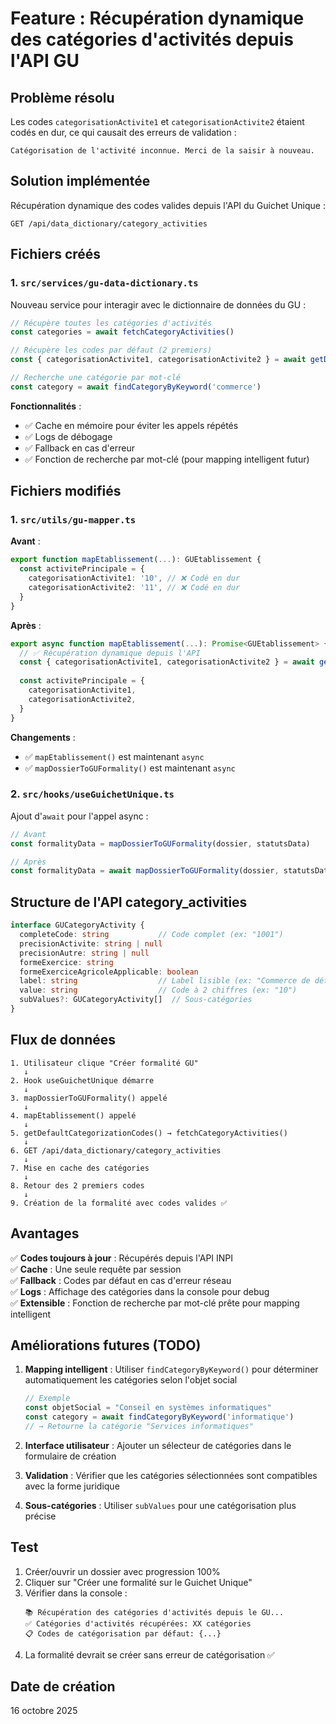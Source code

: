# Feature : Récupération dynamique des catégories d'activités depuis l'API GU

## Problème résolu

Les codes `categorisationActivite1` et `categorisationActivite2` étaient codés en dur, ce qui causait des erreurs de validation :
```
Catégorisation de l'activité inconnue. Merci de la saisir à nouveau.
```

## Solution implémentée

Récupération dynamique des codes valides depuis l'API du Guichet Unique :
```
GET /api/data_dictionary/category_activities
```

## Fichiers créés

### 1. `src/services/gu-data-dictionary.ts`

Nouveau service pour interagir avec le dictionnaire de données du GU :

```typescript
// Récupère toutes les catégories d'activités
const categories = await fetchCategoryActivities()

// Récupère les codes par défaut (2 premiers)
const { categorisationActivite1, categorisationActivite2 } = await getDefaultCategorizationCodes()

// Recherche une catégorie par mot-clé
const category = await findCategoryByKeyword('commerce')
```

**Fonctionnalités** :
- ✅ Cache en mémoire pour éviter les appels répétés
- ✅ Logs de débogage
- ✅ Fallback en cas d'erreur
- ✅ Fonction de recherche par mot-clé (pour mapping intelligent futur)

## Fichiers modifiés

### 1. `src/utils/gu-mapper.ts`

**Avant** :
```typescript
export function mapEtablissement(...): GUEtablissement {
  const activitePrincipale = {
    categorisationActivite1: '10', // ❌ Codé en dur
    categorisationActivite2: '11', // ❌ Codé en dur
  }
}
```

**Après** :
```typescript
export async function mapEtablissement(...): Promise<GUEtablissement> {
  // ✅ Récupération dynamique depuis l'API
  const { categorisationActivite1, categorisationActivite2 } = await getDefaultCategorizationCodes()
  
  const activitePrincipale = {
    categorisationActivite1,
    categorisationActivite2,
  }
}
```

**Changements** :
- ✅ `mapEtablissement()` est maintenant `async`
- ✅ `mapDossierToGUFormality()` est maintenant `async`

### 2. `src/hooks/useGuichetUnique.ts`

Ajout d'`await` pour l'appel async :

```typescript
// Avant
const formalityData = mapDossierToGUFormality(dossier, statutsData)

// Après
const formalityData = await mapDossierToGUFormality(dossier, statutsData)
```

## Structure de l'API category_activities

```typescript
interface GUCategoryActivity {
  completeCode: string           // Code complet (ex: "1001")
  precisionActivite: string | null
  precisionAutre: string | null
  formeExercice: string
  formeExerciceAgricoleApplicable: boolean
  label: string                  // Label lisible (ex: "Commerce de détail")
  value: string                  // Code à 2 chiffres (ex: "10")
  subValues?: GUCategoryActivity[]  // Sous-catégories
}
```

## Flux de données

```
1. Utilisateur clique "Créer formalité GU"
   ↓
2. Hook useGuichetUnique démarre
   ↓
3. mapDossierToGUFormality() appelé
   ↓
4. mapEtablissement() appelé
   ↓
5. getDefaultCategorizationCodes() → fetchCategoryActivities()
   ↓
6. GET /api/data_dictionary/category_activities
   ↓
7. Mise en cache des catégories
   ↓
8. Retour des 2 premiers codes
   ↓
9. Création de la formalité avec codes valides ✅
```

## Avantages

✅ **Codes toujours à jour** : Récupérés depuis l'API INPI  
✅ **Cache** : Une seule requête par session  
✅ **Fallback** : Codes par défaut en cas d'erreur réseau  
✅ **Logs** : Affichage des catégories dans la console pour debug  
✅ **Extensible** : Fonction de recherche par mot-clé prête pour mapping intelligent  

## Améliorations futures (TODO)

1. **Mapping intelligent** : Utiliser `findCategoryByKeyword()` pour déterminer automatiquement les catégories selon l'objet social

   ```typescript
   // Exemple
   const objetSocial = "Conseil en systèmes informatiques"
   const category = await findCategoryByKeyword('informatique')
   // → Retourne la catégorie "Services informatiques"
   ```

2. **Interface utilisateur** : Ajouter un sélecteur de catégories dans le formulaire de création

3. **Validation** : Vérifier que les catégories sélectionnées sont compatibles avec la forme juridique

4. **Sous-catégories** : Utiliser `subValues` pour une catégorisation plus précise

## Test

1. Créer/ouvrir un dossier avec progression 100%
2. Cliquer sur "Créer une formalité sur le Guichet Unique"
3. Vérifier dans la console :
   ```
   📚 Récupération des catégories d'activités depuis le GU...
   ✅ Catégories d'activités récupérées: XX catégories
   📋 Codes de catégorisation par défaut: {...}
   ```
4. La formalité devrait se créer sans erreur de catégorisation ✅

## Date de création

16 octobre 2025


